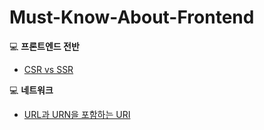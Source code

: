 # Must-Know-About-Frontend

:computer: **프론트엔드 전반**

* [CSR vs SSR](https://github.com/baeharam/Must-Know-About-Frontend/blob/master/Notes/CSR%20vs%20SSR.md)

:computer: **네트워크**

* [URL과 URN을 포함하는 URI](https://github.com/baeharam/Must-Know-About-Frontend/blob/master/Notes/URL%EA%B3%BC%20URN%EC%9D%84%20%ED%8F%AC%ED%95%A8%ED%95%98%EB%8A%94%20URI.md)